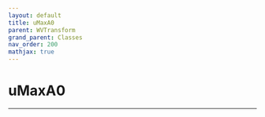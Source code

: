 ```yaml
---
layout: default
title: uMaxA0
parent: WVTransform
grand_parent: Classes
nav_order: 200
mathjax: true
---
```


#  uMaxA0




---

